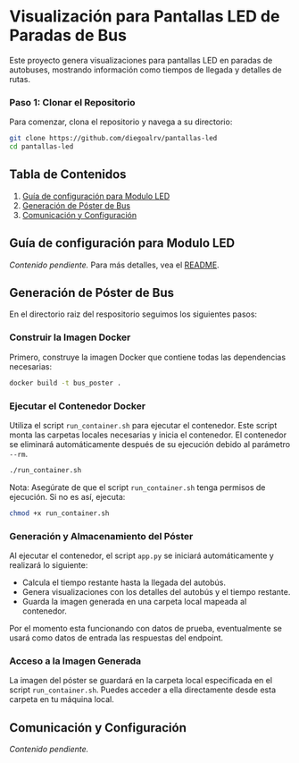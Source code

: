 # Visualización para Pantallas LED de Paradas de Bus

Este proyecto genera visualizaciones para pantallas LED en paradas de autobuses, mostrando información como tiempos de llegada y detalles de rutas.

### Paso 1: Clonar el Repositorio

Para comenzar, clona el repositorio y navega a su directorio:

```bash
git clone https://github.com/diegoalrv/pantallas-led
cd pantallas-led
```

## Tabla de Contenidos
1. [Guía de configuración para Modulo LED](#guia-de-configuración-para-modulo-led)
2. [Generación de Póster de Bus](#generación-de-póster-de-bus)
3. [Comunicación y Configuración](#comunicación-y-configuración)

## Guía de configuración para Modulo LED
*Contenido pendiente.*
Para más detalles, vea el [README](./ModuloLED/README.md).


## Generación de Póster de Bus
En el directorio raiz del respositorio seguimos los siguientes pasos:

### Construir la Imagen Docker
Primero, construye la imagen Docker que contiene todas las dependencias necesarias:

```bash
docker build -t bus_poster .
```

### Ejecutar el Contenedor Docker
Utiliza el script ```run_container.sh``` para ejecutar el contenedor. Este script monta las carpetas locales necesarias y inicia el contenedor. El contenedor se eliminará automáticamente después de su ejecución debido al parámetro ```--rm```.

```bash
./run_container.sh
```

Nota: Asegúrate de que el script ```run_container.sh``` tenga permisos de ejecución. Si no es así, ejecuta:
```bash
chmod +x run_container.sh
```

### Generación y Almacenamiento del Póster
Al ejecutar el contenedor, el script ```app.py``` se iniciará automáticamente y realizará lo siguiente:

- Calcula el tiempo restante hasta la llegada del autobús.
- Genera visualizaciones con los detalles del autobús y el tiempo restante.
- Guarda la imagen generada en una carpeta local mapeada al contenedor.

Por el momento esta funcionando con datos de prueba, eventualmente se usará como datos de entrada las respuestas del endpoint.

### Acceso a la Imagen Generada
La imagen del póster se guardará en la carpeta local especificada en el script ```run_container.sh```. Puedes acceder a ella directamente desde esta carpeta en tu máquina local.

## Comunicación y Configuración
*Contenido pendiente.*
